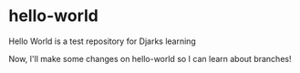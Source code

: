 # hello-world
Hello World is a test repository for Djarks learning

Now, I'll make some changes on hello-world so I can learn about branches!
